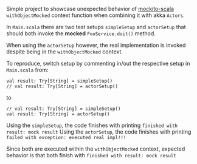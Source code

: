 Simple project to showcase unexpected behavior of [mockito-scala](https://github.com/mockito/mockito-scala)  `withObjectMocked` context function when combining it with akka `Actors`.

In `Main.scala` there are two test setups `simpleSetup` and `actorSetup` that should both invoke the __mocked__ `FooService.doit()` method.

When using the `actorSetup` however, the real implementation is invoked despite being in the `withObjectMocked` context.

To reproduce, switch setup by commenting in/out the respective setup in `Main.scala` from:

```
val result: Try[String] = simpleSetup()
// val result: Try[String] = actorSetup()
```

to

```
// val result: Try[String] = simpleSetup()
val result: Try[String] = actorSetup()
```

Using the `simpleSetup`, the code finishes with printing `finished with result: mock result`
Using the `actorSetup`, the code finishes with printing `failed with exception: executed real impl!!!`

Since both are executed within the `withObjectMocked` context, expected behavior is that both finish with `finished with result: mock result`
